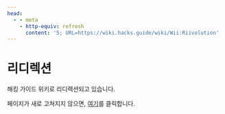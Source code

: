 ```yaml
---
head:
  - - meta
    - http-equiv: refresh
      content: '5; URL=https://wiki.hacks.guide/wiki/Wii:Riivolution'
---
```


# 리디렉션

해킹 가이드 위키로 리디렉션되고 있습니다.

페이지가 새로 고쳐지지 않으면, [여기](https://wiki.hacks.guide/wiki/Wii:Riivolution)를 클릭합니다.
